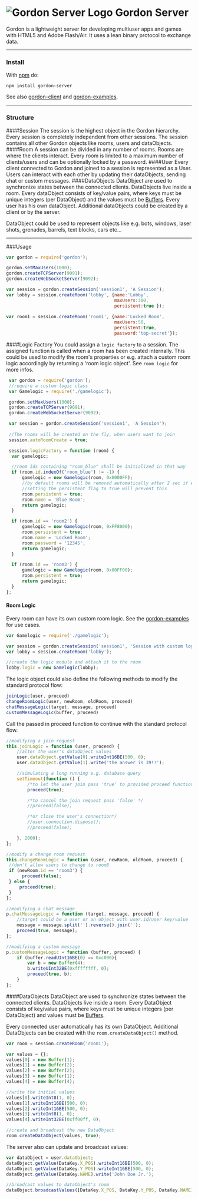 
![Gordon Server Logo][1]
Gordon Server
=============
Gordon is a lightweight server for developing multiuser apps and games with HTML5 and Adobe Flash/Air.
It uses a lean binary protocol to exchange data.

----------

### Install

With [npm](http://npmjs.org) do:
```
npm install gordon-server
```
See also [gordon-client][2] and [gordon-examples][3].

----------

### Structure
####Session
The session is the highest object in the Gordon hierarchy. Every session is completely independent from other sessions.
The session contains all other Gordon objects like rooms, users and dataObjects.
####Room
A session can be divided in any number of rooms. Rooms are where the clients interact.
Every room is limited to a maximum number of clients/users and can be optionally locked by a password.
####User
Every client connected to Gordon and joined to a session is represented as a User. Users can interact with each other by updating their dataObjects, sending chat or custom messages.
####DataObjects
DataObject are used to synchronize states between the connected clients.
DataObjects live inside a room.
Every dataObject consists of key/value pairs, where keys must be unique integers (per DataObject) and the values must be <a href="http://nodejs.org/api/buffer.html">Buffers</a>.
Every user has his own dataObject. Additional dataObjects could be created by a client or by the server.

DataObject could be used to represent objects like e.g. bots, windows, laser shots, grenades, barrels, text blocks, cars etc...

----------

###Usage
``` js
var gordon = require('gordon');

gordon.setMaxUsers(1000);
gordon.createTCPServer(9091);
gordon.createWebSocketServer(9092);

var session = gordon.createSession('session1', 'A Session');
var lobby = session.createRoom('lobby', {name:'Lobby',
                                         maxUsers:300,
                                         persistent:true });
                                         
var room1 = session.createRoom('room1', {name:'Locked Room',
                                         maxUsers:50,
                                         persistent:true,
                                         password:'top-secret'});
```

####Logic Factory
You could assign a ``logic factory`` to a session.
The assigned function is called when a room has been created internally.
This could be used to modify the room's properties or e.g. attach a custom room logic accordingly by returning a 'room logic object'. 
See ``room logic`` for more infos.


``` js
 var gordon = require('gordon');
 //require a custom logic class
 var Gamelogic = require('./gamelogic');

 gordon.setMaxUsers(1000);
 gordon.createTCPServer(9091);
 gordon.createWebSocketServer(9092);

 var session = gordon.createSession('session1', 'A Session');
 
 //The rooms will be created on the fly, when users want to join
 session.autoRoomCreate = true;

 session.logicFactory = function (room) {
  var gamelogic;

  //room ids containing "room_blue" shall be initialized in that way
  if (room.id.indexOf('room_blue') != -1) {
      gamelogic = new Gamelogic(room, 0x0000FF);
      //by default rooms will be removed automatically after 2 sec if empty
      //setting the persistent flag to true will prevent this
      room.persistent = true;
      room.name = 'Blue Room';
      return gamelogic;
  }

  if (room.id == 'room2') {
      gamelogic = new Gamelogic(room, 0xFF8000);
      room.persistent = true;
      room.name = 'Locked Room';
      room.password = '12345';
      return gamelogic;
  }

  if (room.id == 'room3') {
      gamelogic = new Gamelogic(room, 0x80FF00);
      room.persistent = true;
      return gamelogic;
  }
};
```
#### Room Logic
Every room can have its own custom room logic.
See the [gordon-examples][3] for use cases.

```js
var Gamelogic = require('./gamelogic');

var session = gordon.createSession('session1', 'Session with custom logic');
var lobby = session.createRoom('lobby');

//create the logic module and attach it to the room
lobby.logic = new Gamelogic(lobby);
```

The logic object could also define the following methods to modify the standard protocol flow:

```js
joinLogic(user, proceed)
changeRoomLogic(user, newRoom, oldRoom, proceed)
chatMessageLogic(target, message, proceed)
customMessageLogic(buffer, proceed)
```

Call the passed in proceed function to continue with the
standard protocol flow.

```js
//modifying a join request
this.joinLogic = function (user, proceed) {
    //alter the user's dataObject values
    user.dataObject.getValue(0).writeInt16BE(500, 0);
    user.dataObject.getValue(1).write('the answer is 39!!');

    //simulating a long running e.g. database query
    setTimeout(function () {
        /*to let the user join pass 'true' to provided proceed function*/
        proceed(true);

        /*to cancel the join request pass 'false' */
        //proceed(false);

        /*or close the user's connection*/
        //user.connection.dispose();
        //proceed(false);

    }, 2000);
};

//modify a change room request
this.changeRoomLogic = function (user, newRoom, oldRoom, proceed) {
 //don't allow users to change to room3
 if (newRoom.id == 'room3') {
      proceed(false);
 } else {
     proceed(true);
 }
};

//modifying a chat message
p.chatMessageLogic = function (target, message, proceed) {
    //target could be a user or an object with user.id/user key/value
    message = message.split('').reverse().join('');
    proceed(true, message);
};

//modifying a custom message
p.customMessageLogic = function (buffer, proceed) {
    if (buffer.readUInt16BE(0) == 0xc000){
        var b = new Buffer(4);
        b.writeUInt32BE(0xffffffff, 0);
        proceed(true, b);
    }
};
```
####DataObjects
DataObject are used to synchronize states between the connected clients. DataObjects live inside a room. Every DataObject consists of key/value pairs, where keys must be unique integers (per DataObject) and values must be <a href="http://nodejs.org/api/buffer.html">Buffers</a>.

Every connected user automatically has its own DataObject. Additional DataObjects can be created with the ``room.createDataObject()`` method.

```js
var room = session.createRoom('room1');

var values = {};
values[0] = new Buffer(1);
values[1] = new Buffer(2);
values[2] = new Buffer(2);
values[3] = new Buffer(1);
values[4] = new Buffer(4);

//write the initial values
values[0].writeInt8(1, 0);
values[1].writeInt16BE(500, 0);
values[2].writeInt16BE(500, 0);
values[3].writeInt8(1, 0);
values[4].writeInt32BE(0xff00ff, 0);

//create and broadcast the new DataObject
room.createDataObject(values, true);
```

The server also can update and broadcast values:

```js
var dataObject = user.dataObject;
dataObject.getValue(DataKey.X_POS).writeInt16BE(500, 0);
dataObject.getValue(DataKey.Y_POS).writeInt16BE(500, 0);
dataObject.getValue(DataKey.NAME).write('John Doe Jr.');

//broadcast values to dataObject's room
dataObject.broadcastValues([DataKey.X_POS, DataKey.Y_POS, DataKey.NAME]);
```

  [1]: https://cloud.githubusercontent.com/assets/7307652/2774582/445a43cc-caba-11e3-92f2-a2bc7600b52b.png
  [2]: https://github.com/bma73/gordon-client
  [3]: https://github.com/bma73/gordon-examples